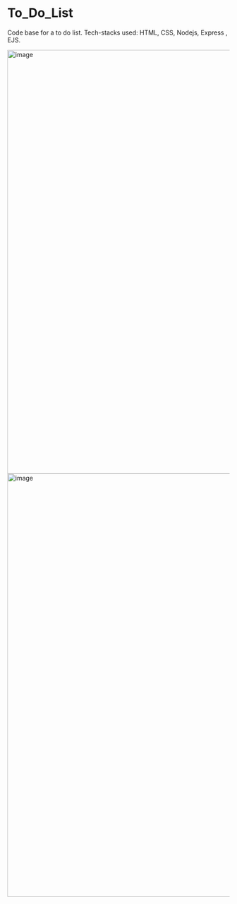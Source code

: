 # To_Do_List
Code base for a to do list. Tech-stacks used: HTML, CSS, Nodejs, Express , EJS.

<img width="960" alt="image" src="https://github.com/gauri02saxena/To_Do_List/assets/101066452/404c91d8-67f6-482e-9648-cb94de7c4ec8">

<img width="960" alt="image" src="https://github.com/gauri02saxena/To_Do_List/assets/101066452/f0233443-f2c2-44b3-95dd-8d5d96681647">

